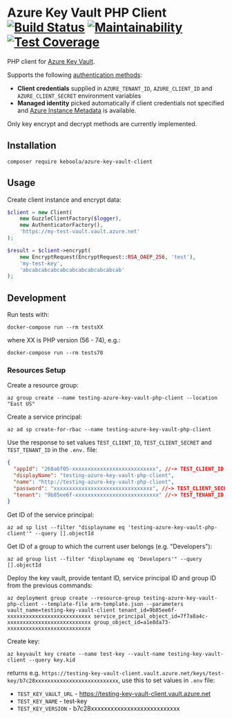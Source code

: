 # Azure Key Vault PHP Client [![Build Status](https://dev.azure.com/keboola-dev/azure-key-vault-php-client/_apis/build/status/keboola.azure-key-vault-php-client?branchName=master)](https://dev.azure.com/keboola-dev/azure-key-vault-php-client/_build/latest?definitionId=12&branchName=master) [![Maintainability](https://api.codeclimate.com/v1/badges/fe983803eb7d71a87a34/maintainability)](https://codeclimate.com/github/keboola/azure-key-vault-php-client/maintainability) [![Test Coverage](https://api.codeclimate.com/v1/badges/fe983803eb7d71a87a34/test_coverage)](https://codeclimate.com/github/keboola/azure-key-vault-php-client/test_coverage)

PHP client for [Azure Key Vault](https://docs.microsoft.com/en-us/rest/api/keyvault/).

Supports the following [authentication methods](https://docs.microsoft.com/en-us/azure/developer/go/azure-sdk-authorization):

- **Client credentials** supplied in `AZURE_TENANT_ID`, `AZURE_CLIENT_ID` and `AZURE_CLIENT_SECRET` environment variables
- **Managed identity** picked automatically if client credentials not specified and [Azure Instance Metadata](https://docs.microsoft.com/en-us/azure/virtual-machines/windows/instance-metadata-service) is available.

Only key encrypt and decrypt methods are currently implemented.

## Installation

    composer require keboola/azure-key-vault-client
    
## Usage

Create client instance and encrypt data:

```php 
$client = new Client(
    new GuzzleClientFactory($logger),
    new AuthenticatorFactory(),
    'https://my-test-vault.vault.azure.net'
);

$result = $client->encrypt(
    new EncryptRequest(EncryptRequest::RSA_OAEP_256, 'test'),
    'my-test-key',
    'abcabcabcabcabcabcabcabcabcabcab'
);
```

## Development

Run tests with:

    docker-compose run --rm testsXX

where XX is PHP version (56 - 74), e.g.:

    docker-compose run --rm tests70

### Resources Setup

Create a resource group:

	az group create --name testing-azure-key-vault-php-client --location "East US"

Create a service principal:

	az ad sp create-for-rbac --name testing-azure-key-vault-php-client

Use the response to set values `TEST_CLIENT_ID`, `TEST_CLIENT_SECRET` and `TEST_TENANT_ID` in the `.env.` file:

```json	
{
  "appId": "268a6f05-xxxxxxxxxxxxxxxxxxxxxxxxxxx", //-> TEST_CLIENT_ID
  "displayName": "testing-azure-key-vault-php-client",
  "name": "http://testing-azure-key-vault-php-client",
  "password": "xxxxxxxxxxxxxxxxxxxxxxxxxxxxxxxx", //-> TEST_CLIENT_SECRET
  "tenant": "9b85ee6f-xxxxxxxxxxxxxxxxxxxxxxxxxxx" //-> TEST_TENANT_ID
}
```

Get ID of the service principal:

	az ad sp list --filter "displayname eq 'testing-azure-key-vault-php-client'" --query [].objectId

Get ID of a group to which the current user belongs (e.g. "Developers"):

	az ad group list --filter "displayname eq 'Developers'" --query [].objectId

Deploy the key vault, provide tentant ID, service principal ID and group ID from the previous commands:

	az deployment group create --resource-group testing-azure-key-vault-php-client --template-file arm-template.json --parameters vault_name=testing-key-vault-client tenant_id=9b85ee6f-xxxxxxxxxxxxxxxxxxxxxxxxxxx service_principal_object_id=7f7a8a4c-xxxxxxxxxxxxxxxxxxxxxxxxxxx group_object_id=a1e8da73-xxxxxxxxxxxxxxxxxxxxxxxxxxx

Create key:

	az keyvault key create --name test-key --vault-name testing-key-vault-client --query key.kid

returns e.g. `https://testing-key-vault-client.vault.azure.net/keys/test-key/b7c28xxxxxxxxxxxxxxxxxxxxxxxxxxx`, use this to set values in `.env` file:
- `TEST_KEY_VAULT_URL` - https://testing-key-vault-client.vault.azure.net
- `TEST_KEY_NAME` - test-key
- `TEST_KEY_VERSION` - b7c28xxxxxxxxxxxxxxxxxxxxxxxxxxx
